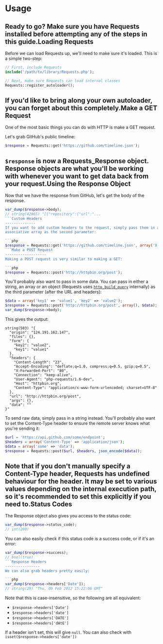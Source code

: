 Usage
=====

Ready to go? Make sure you have Requests installed before attempting any of the
steps in this guide.Loading Requests
----------------
Before we can load Requests up, we'll need to make sure it's loaded. This is a
simple two-step:

```php
// First, include Requests
include('/path/to/library/Requests.php');

// Next, make sure Requests can load internal classes
Requests::register_autoloader();
```

If you'd like to bring along your own autoloader, you can forget about this
completely.Make a GET Request
------------------
One of the most basic things you can do with HTTP is make a GET request.

Let's grab GitHub's public timeline:

```php
$response = Requests::get('https://github.com/timeline.json');
```

`$response` is now a **Requests_Response** object. Response objects are what
you'll be working with whenever you want to get data back from your request.Using the Response Object
-------------------------
Now that we have the response from GitHub, let's get the body of the response.

```php
var_dump($response->body);
// string(42865) "[{"repository":{"url":"...
```Custom Headers
--------------
If you want to add custom headers to the request, simply pass them in as an
associative array as the second parameter:

```php
$response = Requests::get('https://github.com/timeline.json', array('X-Requests' => 'Is Awesome!'));
```Make a POST Request
-------------------
Making a POST request is very similar to making a GET:

```php
$response = Requests::post('http://httpbin.org/post');
```

You'll probably also want to pass in some data. You can pass in either a
string, an array or an object (Requests uses [`http_build_query`][build_query]
internally) as the third parameter (after the URL and headers):

[build_query]: http://php.net/http_build_query

```php
$data = array('key1' => 'value1', 'key2' => 'value2');
$response = Requests::post('http://httpbin.org/post', array(), $data);
var_dump($response->body);
```

This gives the output:

	string(503) "{
	  "origin": "124.191.162.147", 
	  "files": {}, 
	  "form": {
	    "key2": "value2", 
	    "key1": "value1"
	  }, 
	  "headers": {
	    "Content-Length": "23", 
	    "Accept-Encoding": "deflate;q=1.0, compress;q=0.5, gzip;q=0.5", 
	    "X-Forwarded-Port": "80", 
	    "Connection": "keep-alive", 
	    "User-Agent": "php-requests/1.6-dev", 
	    "Host": "httpbin.org", 
	    "Content-Type": "application/x-www-form-urlencoded; charset=UTF-8"
	  }, 
	  "url": "http://httpbin.org/post", 
	  "args": {}, 
	  "data": ""
	}"

To send raw data, simply pass in a string instead. You'll probably also want to
set the Content-Type header to ensure the remote server knows what you're
sending it:

```php
$url = 'https://api.github.com/some/endpoint';
$headers = array('Content-Type' => 'application/json');
$data = array('some' => 'data');
$response = Requests::post($url, $headers, json_encode($data));
```

Note that if you don't manually specify a Content-Type header, Requests has
undefined behaviour for the header. It may be set to various values depending
on the internal execution path, so it's recommended to set this explicitly if
you need to.Status Codes
------------
The Response object also gives you access to the status code:

```php
var_dump($response->status_code);
// int(200)
```

You can also easily check if this status code is a success code, or if it's an
error:

```php
var_dump($response->success);
// bool(true)
```Response Headers
----------------
We can also grab headers pretty easily:

```php
var_dump($response->headers['Date']);
// string(29) "Thu, 09 Feb 2012 15:22:06 GMT"
```

Note that this is case-insensitive, so the following are all equivalent:

* `$response->headers['Date']`
* `$response->headers['date']`
* `$response->headers['DATE']`
* `$response->headers['dAtE']`

If a header isn't set, this will give `null`. You can also check with
`isset($response->headers['date'])`
